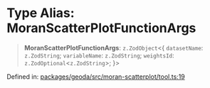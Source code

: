 # Type Alias: MoranScatterPlotFunctionArgs

> **MoranScatterPlotFunctionArgs**: `z.ZodObject`\<\{ `datasetName`: `z.ZodString`; `variableName`: `z.ZodString`; `weightsId`: `z.ZodOptional`\<`z.ZodString`\>; \}\>

Defined in: [packages/geoda/src/moran-scatterplot/tool.ts:19](https://github.com/GeoDaCenter/openassistant/blob/36f516b8229288259590b2d9dab3b10cbfc3cbfd/packages/geoda/src/moran-scatterplot/tool.ts#L19)
